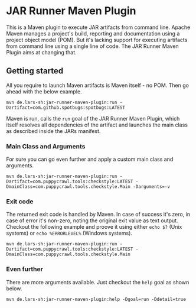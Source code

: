 # JAR Runner Maven Plugin
This is a Maven plugin to execute JAR artifacts from command line. Apache Maven manages a project's build, reporting and documentation using a project object model (POM). But it's lacking support for executing artifacts from command line using a single line of code. The JAR Runner Maven Plugin aims at changing that.

## Getting started
All you require to launch Maven artifacts is Maven itself - no POM. Then go ahead with the below example.

	mvn de.lars-sh:jar-runner-maven-plugin:run -Dartifact=com.github.spotbugs:spotbugs:LATEST

Maven is run, calls the `run` goal of the JAR Runner Maven Plugin, which itself resolves all dependencies of the artifact and launches the main class as described inside the JARs manifest.

### Main Class and Arguments
For sure you can go even further and apply a custom main class and arguments.

	mvn de.lars-sh:jar-runner-maven-plugin:run -Dartifact=com.puppycrawl.tools:checkstyle:LATEST -DmainClass=com.puppycrawl.tools.checkstyle.Main -Darguments=-v

### Exit code
The returned exit code is handled by Maven. In case of success it's zero, in case of error it's non-zero, noting the original exit value as text output. Checkout the following example and proove it using either `echo $?` (Unix systems) or `echo %ERRORLEVEL%` (Windows systems).

	mvn de.lars-sh:jar-runner-maven-plugin:run -Dartifact=com.puppycrawl.tools:checkstyle:LATEST -DmainClass=com.puppycrawl.tools.checkstyle.Main

### Even further
There are more arguments available. Just checkout the `help` goal as shown below.

	mvn de.lars-sh:jar-runner-maven-plugin:help -Dgoal=run -Ddetail=true